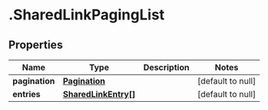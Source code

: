 # .SharedLinkPagingList

## Properties
Name | Type | Description | Notes
------------ | ------------- | ------------- | -------------
**pagination** | [**Pagination**](Pagination.md) |  | [default to null]
**entries** | [**SharedLinkEntry[]**](SharedLinkEntry.md) |  | [default to null]


